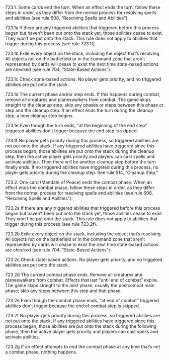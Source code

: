 723.1. Some cards end the turn. When an effect ends the turn, follow these steps in order, as they differ from the normal process for resolving spells and abilities (see rule 608, “Resolving Spells and Abilities”).

723.1a If there are any triggered abilities that triggered before this process began but haven’t been put onto the stack yet, those abilities cease to exist. They won’t be put onto the stack. This rule does not apply to abilities that trigger during this process (see rule 723.1f).

723.1b Exile every object on the stack, including the object that’s resolving. All objects not on the battlefield or in the command zone that aren’t represented by cards will cease to exist the next time state-based actions are checked (see rule 704, “State-Based Actions”).

723.1c Check state-based actions. No player gets priority, and no triggered abilities are put onto the stack.

723.1d The current phase and/or step ends. If this happens during combat, remove all creatures and planeswalkers from combat. The game skips straight to the cleanup step; skip any phases or steps between this phase or step and the cleanup step. If an effect ends the turn during the cleanup step, a new cleanup step begins.

723.1e Even though the turn ends, “at the beginning of the end step” triggered abilities don’t trigger because the end step is skipped.

723.1f No player gets priority during this process, so triggered abilities are not put onto the stack. If any triggered abilities have triggered since this process began, those abilities are put onto the stack during the cleanup step, then the active player gets priority and players can cast spells and activate abilities. Then there will be another cleanup step before the turn finally ends. If no triggered abilities have triggered during this process, no player gets priority during the cleanup step. See rule 514, “Cleanup Step.”

723.2. One card (Mandate of Peace) ends the combat phase. When an effect ends the combat phase, follow these steps in order, as they differ from the normal process for resolving spells and abilities (see rule 608, “Resolving Spells and Abilities”).

723.2a If there are any triggered abilities that triggered before this process began but haven’t been put onto the stack yet, those abilities cease to exist. They won’t be put onto the stack. This rule does not apply to abilities that trigger during this process (see rule 723.2f).

723.2b Exile every object on the stack, including the object that’s resolving. All objects not on the battlefield or in the command zone that aren’t represented by cards will cease to exist the next time state-based actions are checked (see rule 704, “State-Based Actions”).

723.2c Check state-based actions. No player gets priority, and no triggered abilities are put onto the stack.

723.2d The current combat phase ends. Remove all creatures and planeswalkers from combat. Effects that last “until end of combat” expire. The game skips straight to the next phase, usually the postcombat main phase; skip any steps between this step and that phase.

723.2e Even though the combat phase ends, “at end of combat” triggered abilities don’t trigger because the end of combat step is skipped.

723.2f No player gets priority during this process, so triggered abilities are not put onto the stack. If any triggered abilities have triggered since this process began, those abilities are put onto the stack during the following phase, then the active player gets priority and players can cast spells and activate abilities.

723.2g If an effect attempts to end the combat phase at any time that’s not a combat phase, nothing happens.